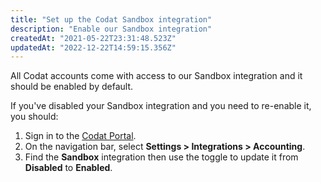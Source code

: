 ```yaml
---
title: "Set up the Codat Sandbox integration"
description: "Enable our Sandbox integration"
createdAt: "2021-05-22T23:31:48.523Z"
updatedAt: "2022-12-22T14:59:15.356Z"
---
```


All Codat accounts come with access to our Sandbox integration and it should be enabled by default.

If you've disabled your Sandbox integration and you need to re-enable it, you should:

1. Sign in to the [Codat Portal](https://app.codat.io).
2. On the navigation bar, select **Settings > Integrations > Accounting**.
3. Find the **Sandbox** integration then use the toggle to update it from **Disabled** to **Enabled**.
